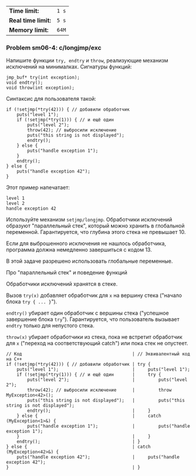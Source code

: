 |                      |       |
|----------------------|-------|
| **Time limit:**      | `1 s` |
| **Real time limit:** | `5 s` |
| **Memory limit:**    | `64M` |


### Problem sm06-4: c/longjmp/exc

Напишите функции `try, endtry` и `throw`, реализующие механизм исключений на минималках. Сигнатуры
функций:

    
    
    jmp_buf* try(int exception);
    void endtry();
    void throw(int exception);

Синтаксис для пользователя такой:

    
    
    if (!setjmp(*try(42))) { // добавили обработчик
        puts("level 1");
        if (!setjmp(*try(1))) { // и ещё один
            puts("level 2");
            throw(42); // выбросили исключение
            puts("this string is not displayed");
            endtry();
        } else {
            puts("handle exception 1");
        }
        endtry();
    } else {
        puts("handle exception 42");
    }

Этот пример напечатает:

    
    
    level 1
    level 2
    handle exception 42

Используйте механизм `setjmp/longjmp`. Обработчики исключений образуют "параллельный стек", который
можно хранить в глобальной переменной. Гарантируется, что глубина этого стека не превышает 10.

Если для выброшенного исключения не нашлось обработчика, программа должна немедленно завершиться с
кодом 13.

В этой задаче разрешено использовать глобальные переменные.

Про "параллельный стек" и поведение функций

Обработчики исключений хранятся в стеке.

Вызов `try(x)` добавляет обработчик для `x` на вершину стека ("начало блока `try { ... }`").

`endtry()` убирает один обработчик с вершины стека ("успешное завершение блока `try`").
Гарантируется, что пользователь вызывает `endtry` только для непустого стека.

`throw(x)` убирает обработчики из стека, пока не встретит обработчик для `x` ("переход на
соответствующий catch") или пока стек не опустеет.

    
    
    // Код                                          | // Эквивалентный код на C++
    if (!setjmp(*try(42))) { // добавили обработчик | try {
        puts("level 1");                            |     puts("level 1");
        if (!setjmp(*try(1))) { // и ещё один       |     try {
            puts("level 2");                        |         puts("level 2");
            throw(42); // выбросили исключение      |         throw MyException<42>();
            puts("this string is not displayed");   |         puts("this string is not displayed");
            endtry();                               |     }
        } else {                                    |     catch (MyException<1>&) {
            puts("handle exception 1");             |         puts("handle exception 1");
        }                                           |     }
        endtry();                                   | }
    } else {                                        | catch (MyException<42>&) {
        puts("handle exception 42");                |     puts("handle exception 42");
    }                                               | }

